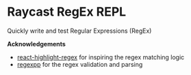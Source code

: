# Raycast RegEx REPL

Quickly write and test Regular Expressions (RegEx)

**Acknowledgements**

- [react-highlight-regex](https://github.com/EnixCoda/react-highlight-regex) for inspiring the regex matching logic
- [regexpp](https://github.com/mysticatea/regexpp) for the regex validation and parsing
